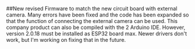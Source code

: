 ##New revised Firmware to match the new circuit board with external camera.
Many errors have been fixed and the code has been expanded so that the function of connecting the external camera can be used.
This company product can also be compiled with the 2 Arduino IDE.
However, version 2.0.18 must be installed as ESP32 board max.
Newer drivers don't work, but I'm working on fixing that in the future.
